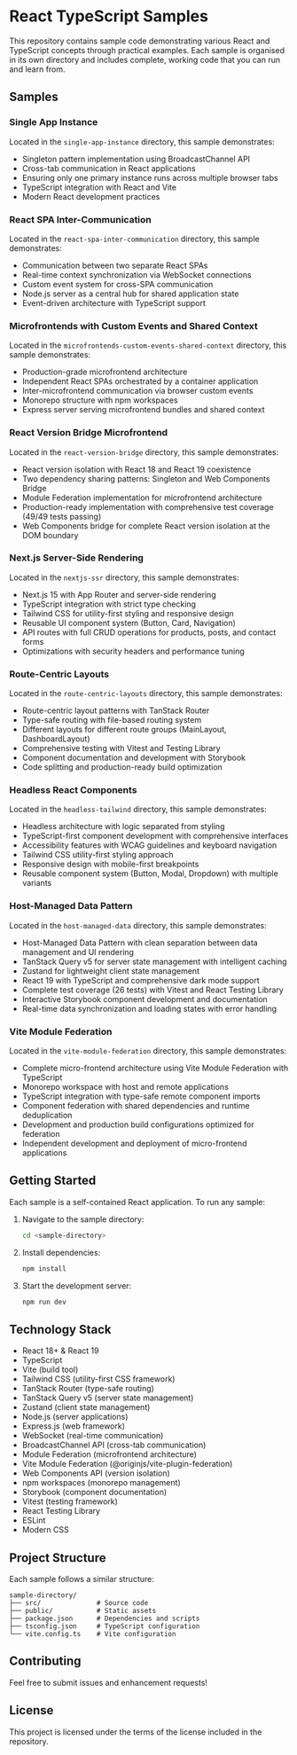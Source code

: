 # React TypeScript Samples

This repository contains sample code demonstrating various React and TypeScript concepts through practical examples. Each sample is organised in its own directory and includes complete, working code that you can run and learn from.

## Samples

### Single App Instance
Located in the `single-app-instance` directory, this sample demonstrates:
- Singleton pattern implementation using BroadcastChannel API
- Cross-tab communication in React applications
- Ensuring only one primary instance runs across multiple browser tabs
- TypeScript integration with React and Vite
- Modern React development practices

### React SPA Inter-Communication
Located in the `react-spa-inter-communication` directory, this sample demonstrates:
- Communication between two separate React SPAs
- Real-time context synchronization via WebSocket connections
- Custom event system for cross-SPA communication
- Node.js server as a central hub for shared application state
- Event-driven architecture with TypeScript support

### Microfrontends with Custom Events and Shared Context
Located in the `microfrontends-custom-events-shared-context` directory, this sample demonstrates:
- Production-grade microfrontend architecture
- Independent React SPAs orchestrated by a container application
- Inter-microfrontend communication via browser custom events
- Monorepo structure with npm workspaces
- Express server serving microfrontend bundles and shared context

### React Version Bridge Microfrontend
Located in the `react-version-bridge` directory, this sample demonstrates:
- React version isolation with React 18 and React 19 coexistence
- Two dependency sharing patterns: Singleton and Web Components Bridge
- Module Federation implementation for microfrontend architecture
- Production-ready implementation with comprehensive test coverage (49/49 tests passing)
- Web Components bridge for complete React version isolation at the DOM boundary

### Next.js Server-Side Rendering
Located in the `nextjs-ssr` directory, this sample demonstrates:
- Next.js 15 with App Router and server-side rendering
- TypeScript integration with strict type checking
- Tailwind CSS for utility-first styling and responsive design
- Reusable UI component system (Button, Card, Navigation)
- API routes with full CRUD operations for products, posts, and contact forms
- Optimizations with security headers and performance tuning

### Route-Centric Layouts
Located in the `route-centric-layouts` directory, this sample demonstrates:
- Route-centric layout patterns with TanStack Router
- Type-safe routing with file-based routing system
- Different layouts for different route groups (MainLayout, DashboardLayout)
- Comprehensive testing with Vitest and Testing Library
- Component documentation and development with Storybook
- Code splitting and production-ready build optimization

### Headless React Components
Located in the `headless-tailwind` directory, this sample demonstrates:
- Headless architecture with logic separated from styling
- TypeScript-first component development with comprehensive interfaces
- Accessibility features with WCAG guidelines and keyboard navigation
- Tailwind CSS utility-first styling approach
- Responsive design with mobile-first breakpoints
- Reusable component system (Button, Modal, Dropdown) with multiple variants

### Host-Managed Data Pattern
Located in the `host-managed-data` directory, this sample demonstrates:
- Host-Managed Data Pattern with clean separation between data management and UI rendering
- TanStack Query v5 for server state management with intelligent caching
- Zustand for lightweight client state management
- React 19 with TypeScript and comprehensive dark mode support
- Complete test coverage (26 tests) with Vitest and React Testing Library
- Interactive Storybook component development and documentation
- Real-time data synchronization and loading states with error handling

### Vite Module Federation
Located in the `vite-module-federation` directory, this sample demonstrates:
- Complete micro-frontend architecture using Vite Module Federation with TypeScript
- Monorepo workspace with host and remote applications
- TypeScript integration with type-safe remote component imports
- Component federation with shared dependencies and runtime deduplication
- Development and production build configurations optimized for federation
- Independent development and deployment of micro-frontend applications

## Getting Started

Each sample is a self-contained React application. To run any sample:

1. Navigate to the sample directory:
   ```bash
   cd <sample-directory>
   ```

2. Install dependencies:
   ```bash
   npm install
   ```

3. Start the development server:
   ```bash
   npm run dev
   ```

## Technology Stack

- React 18+ & React 19
- TypeScript
- Vite (build tool)
- Tailwind CSS (utility-first CSS framework)
- TanStack Router (type-safe routing)
- TanStack Query v5 (server state management)
- Zustand (client state management)
- Node.js (server applications)
- Express.js (web framework)
- WebSocket (real-time communication)
- BroadcastChannel API (cross-tab communication)
- Module Federation (microfrontend architecture)
- Vite Module Federation (@originjs/vite-plugin-federation)
- Web Components API (version isolation)
- npm workspaces (monorepo management)
- Storybook (component documentation)
- Vitest (testing framework)
- React Testing Library
- ESLint
- Modern CSS

## Project Structure

Each sample follows a similar structure:
```
sample-directory/
├── src/              # Source code
├── public/           # Static assets
├── package.json      # Dependencies and scripts
├── tsconfig.json     # TypeScript configuration
└── vite.config.ts    # Vite configuration
```

## Contributing

Feel free to submit issues and enhancement requests!

## License

This project is licensed under the terms of the license included in the repository. 